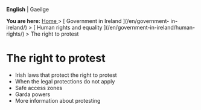 **English** |  Gaeilge 

**You are here:** [ Home ](/en/) > [ Government in Ireland ](/en/government-
in-ireland/) > [ Human rights and equality ](/en/government-in-ireland/human-
rights/) > The right to protest

#  The right to protest

  * Irish laws that protect the right to protest 
  * When the legal protections do not apply 
  * Safe access zones 
  * Garda powers 
  * More information about protesting 
